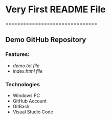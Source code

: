 # Very First README File
===============================

## Demo **GitHub** Repository

### Features:
+ *demo.txt file*
+ *index.html file*

### Technologies
+ Windows PC
+ GitHub Account
+ GitBash
+ Visual Studio Code
